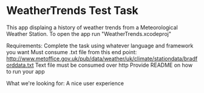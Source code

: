 # WeatherTrends Test Task

This app displaing a history of weather trends from a Meteorological Weather Station.
To open the app run "WeatherTrends.xcodeproj"


Requirements:
Complete the task using whatever language and framework you want
Must consume .txt file from this end point: http://www.metoffice.gov.uk/pub/data/weather/uk/climate/stationdata/bradforddata.txt
Text file must be consumed over http
Provide README on how to run your app

What we're looking for:
A nice user experience

